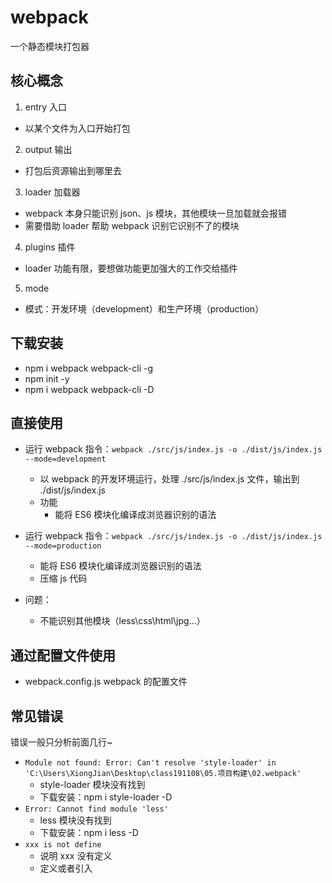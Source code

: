 # webpack

一个静态模块打包器

## 核心概念

1. entry 入口

- 以某个文件为入口开始打包

2. output 输出

- 打包后资源输出到哪里去

3. loader 加载器

- webpack 本身只能识别 json、js 模块，其他模块一旦加载就会报错
- 需要借助 loader 帮助 webpack 识别它识别不了的模块

4. plugins 插件

- loader 功能有限，要想做功能更加强大的工作交给插件

5. mode

- 模式：开发环境（development）和生产环境（production）

## 下载安装

- npm i webpack webpack-cli -g
- npm init -y
- npm i webpack webpack-cli -D

## 直接使用

- 运行 webpack 指令：`webpack ./src/js/index.js -o ./dist/js/index.js --mode=development`

  - 以 webpack 的开发环境运行，处理 ./src/js/index.js 文件，输出到 ./dist/js/index.js
  - 功能
    - 能将 ES6 模块化编译成浏览器识别的语法

- 运行 webpack 指令：`webpack ./src/js/index.js -o ./dist/js/index.js --mode=production`

  - 能将 ES6 模块化编译成浏览器识别的语法
  - 压缩 js 代码

- 问题：
  - 不能识别其他模块（less\css\html\jpg...）

## 通过配置文件使用

- webpack.config.js webpack 的配置文件

## 常见错误

错误一般只分析前面几行~

- `Module not found: Error: Can't resolve 'style-loader' in 'C:\Users\XiongJian\Desktop\class191108\05.项目构建\02.webpack'`
  - style-loader 模块没有找到
  - 下载安装：npm i style-loader -D
- `Error: Cannot find module 'less'`
  - less 模块没有找到
  - 下载安装：npm i less -D
- `xxx is not define`
  - 说明 xxx 没有定义
  - 定义或者引入

